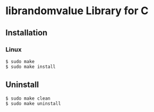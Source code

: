 # librandomvalue Library for C

## Installation

### Linux

```
$ sudo make
$ sudo make install
```

## Uninstall

```
$ sudo make clean
$ sudo make uninstall
```
